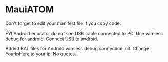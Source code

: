 # MauiATOM

Don't forget to edit your manifest file if you copy code.



FYI
Android emulator do not see USB cable connected to PC. 
Use wireless debug for android.
Connect USB to android.

Added BAT files for Android wireless debug connection init.
Change YourIpHere to your ip. No quotes. 
